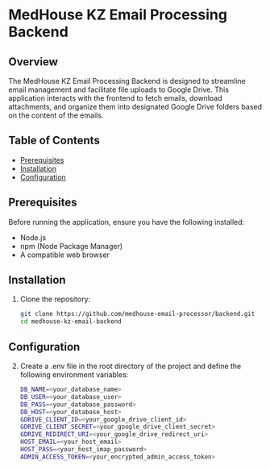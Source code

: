 # MedHouse KZ Email Processing Backend

## Overview

The MedHouse KZ Email Processing Backend is designed to streamline email management and facilitate file uploads to Google Drive. This application interacts with the frontend to fetch emails, download attachments, and organize them into designated Google Drive folders based on the content of the emails.

## Table of Contents

- [Prerequisites](#prerequisites)
- [Installation](#installation)
- [Configuration](#configuration)

## Prerequisites

Before running the application, ensure you have the following installed:

- Node.js
- npm (Node Package Manager)
- A compatible web browser

## Installation

1. Clone the repository:
    ```bash
    git clone https://github.com/medhouse-email-processor/backend.git
    cd medhouse-kz-email-backend

## Configuration

2. Create a .env file in the root directory of the project and define the following environment variables:
    ```bash
    DB_NAME=<your_database_name>
    DB_USER=<your_database_user>
    DB_PASS=<your_database_password>
    DB_HOST=<your_database_host>
    GDRIVE_CLIENT_ID=<your_google_drive_client_id>
    GDRIVE_CLIENT_SECRET=<your_google_drive_client_secret>
    GDRIVE_REDIRECT_URI=<your_google_drive_redirect_uri>
    HOST_EMAIL=<your_host_email>
    HOST_PASS=<your_host_imap_password>
    ADMIN_ACCESS_TOKEN=<your_encrypted_admin_access_token>
